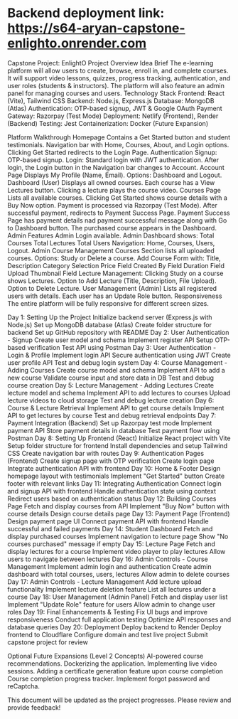 

# Backend deployment link: https://s64-aryan-capstone-enlighto.onrender.com







Capstone Project: EnlightO 
Project Overview
Idea Brief
The e-learning platform will allow users to create, browse, enroll in, and complete courses. It will support video lessons, quizzes, progress tracking, authentication, and user roles (students & instructors). The platform will also feature an admin panel for managing courses and users.
Technology Stack
Frontend: React (Vite), Tailwind CSS
Backend: Node.js, Express.js
Database: MongoDB (Atlas)
Authentication: OTP-based signup, JWT & Google OAuth
Payment Gateway: Razorpay (Test Mode)
Deployment: Netlify (Frontend), Render (Backend)
Testing: Jest
Containerization: Docker (Future Expansion)

Platform Walkthrough
Homepage
Contains a Get Started button and student testimonials.
Navigation bar with Home, Courses, About, and Login options.
Clicking Get Started redirects to the Login Page.
Authentication
Signup: OTP-based signup.
Login: Standard login with JWT authentication.
After login, the Login button in the Navigation bar changes to Account.
Account Page
Displays My Profile (Name, Email).
Options: Dashboard and Logout.
Dashboard (User)
Displays all owned courses.
Each course has a View Lectures button.
Clicking a lecture plays the course video.
Courses Page
Lists all available courses.
Clicking Get Started shows course details with a Buy Now option.
Payment is processed via Razorpay (Test Mode).
After successful payment, redirects to Payment Success Page.
Payment Success Page has payment details nad payment successful message along with Go to Dashboard button.
The purchased course appears in the Dashboard.
Admin Features
Admin Login available.
Admin Dashboard shows:
Total Courses
Total Lectures
Total Users
Navigation: Home, Courses, Users, Logout.
Admin Course Management
Courses Section lists all uploaded courses.
Options: Study or Delete a course.
Add Course Form with:
Title, Description
Category Selection
Price Field
Created By Field
Duration Field
Upload Thumbnail Field
Lecture Management:
Clicking Study on a course shows Lectures.
Option to Add Lecture (Title, Description, File Upload).
Option to Delete Lecture.
User Management (Admin)
Lists all registered users with details.
Each user has an Update Role button.
Responsiveness
The entire platform will be fully responsive for different screen sizes.




Day 1: Setting Up the Project
Initialize backend server (Express.js with Node.js)
Set up MongoDB database (Atlas)
Create folder structure for backend
Set up GitHub repository with README
Day 2: User Authentication - Signup
Create user model and schema
Implement register API
Setup OTP-based verification
Test API using Postman
Day 3: User Authentication - Login & Profile
Implement login API
Secure authentication using JWT
Create user profile API
Test and debug login system
Day 4: Course Management - Adding Courses
Create course model and schema
Implement API to add a new course
Validate course input and store data in DB
Test and debug course creation
Day 5: Lecture Management - Adding Lectures
Create lecture model and schema
Implement API to add lectures to courses
Upload lecture videos to cloud storage
Test and debug lecture creation
Day 6: Course & Lecture Retrieval
Implement API to get course details
Implement API to get lectures by course
Test and debug retrieval endpoints
Day 7: Payment Integration (Backend)
Set up Razorpay test mode
Implement payment API
Store payment details in database
Test payment flow using Postman
Day 8: Setting Up Frontend (React)
Initialize React project with Vite
Setup folder structure for frontend
Install dependencies and setup Tailwind CSS
Create navigation bar with routes
Day 9: Authentication Pages (Frontend)
Create signup page with OTP verification
Create login page
Integrate authentication API with frontend
Day 10: Home & Footer
Design homepage layout with testimonials
Implement "Get Started" button
Create footer with relevant links
Day 11: Integrating Authentication
Connect login and signup API with frontend
Handle authentication state using context
Redirect users based on authentication status
Day 12: Building Courses Page
Fetch and display courses from API
Implement "Buy Now" button with course details
Design course details page
Day 13: Payment Page (Frontend)
Design payment page UI
Connect payment API with frontend
Handle successful and failed payments
Day 14: Student Dashboard
Fetch and display purchased courses
Implement navigation to lecture page
Show "No courses purchased" message if empty
Day 15: Lecture Page
Fetch and display lectures for a course
Implement video player to play lectures
Allow users to navigate between lectures
Day 16: Admin Controls - Course Management
Implement admin login and authentication
Create admin dashboard with total courses, users, lectures
Allow admin to delete courses
Day 17: Admin Controls - Lecture Management
Add lecture upload functionality
Implement lecture deletion feature
List all lectures under a course
Day 18: User Management (Admin Panel)
Fetch and display user list
Implement "Update Role" feature for users
Allow admin to change user roles
Day 19: Final Enhancements & Testing
Fix UI bugs and improve responsiveness
Conduct full application testing
Optimize API responses and database queries
Day 20: Deployment
Deploy backend to Render
Deploy frontend to Cloudflare
Configure domain and test live project
Submit capstone project for review

Optional Future Expansions (Level 2 Concepts)
AI-powered course recommendations.
Dockerizing the application.
Implementing live video sessions.
Adding a certificate generation feature upon course completion
Course completion progress tracker.
Implement forgot password and reCaptcha.



This document will be updated as the project progresses. Please review and provide feedback!


